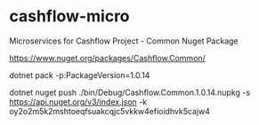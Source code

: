 # cashflow-micro
Microservices for Cashflow Project - Common Nuget Package

https://www.nuget.org/packages/Cashflow.Common/

<!-- Commands -->

 dotnet pack -p:PackageVersion=1.0.14 

 <!-- Push to Nuget  -->
 dotnet nuget push ./bin/Debug/Cashflow.Common.1.0.14.nupkg -s https://api.nuget.org/v3/index.json -k oy2o2m5k2mshtoeqfsuakcqjc5vkkw4efioidhvk5cajw4

